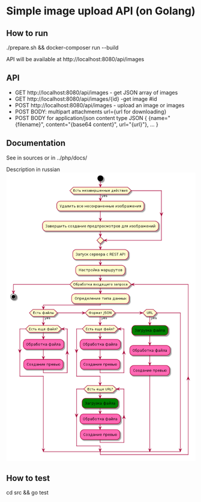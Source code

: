 # Simple image upload API (on Golang)

## How to run

./prepare.sh && docker-composer run --build

API will be available at http://localhost:8080/api/images

## API

- GET http://localhost:8080/api/images - get JSON array of images
- GET http://localhost:8080/api/images/{id} -get image #id
- POST http://localhost:8080/api/images - upload an image or images
- POST BODY:
  multipart attachments
  url={url for downloading}
- POST BODY for application/json content type
  JSON {
    {name="{filename}",
     content="{base64 content}",
     url="{url}"}, ...
  }

## Documentation

See in sources or in ../php/docs/

Description in russian
![How it works](../php/docs/main.png)

## How to test

cd src && go test
